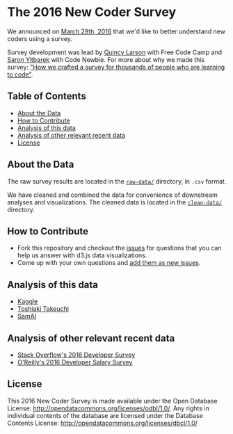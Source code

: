 # The 2016 New Coder Survey

We announced on [March 29th,
2016](https://twitter.com/FreeCodeCamp/status/714930182721679360) that we'd like  to better understand new coders using a survey.

Survey development was lead by [Quincy Larson](https://twitter.com/ossia) with Free Code Camp and [Saron Yitbarek](https://twitter.com/saronyitbarek) with Code Newbie. For more about why we made this survey: ["How we crafted a survey for thousands of people who are learning to code"](https://medium.freecodecamp.com/we-just-launched-the-biggest-ever-survey-of-people-learning-to-code-cac81dadf1ea#.8g9ts8gm5).

## Table of Contents

- [About the Data](#about-the-data)
- [How to Contribute](#how-to-contribute)
- [Analysis of this data](#analysis-of-this-data)
- [Analysis of other relevant recent data](#analysis-of-other-relevant-recent-data)
- [License](#license)

## About the Data

The raw survey results are located in the [`raw-data/`](raw-data/) directory, in `.csv` format.

We have cleaned and combined the data for convenience of downstream analyses and visualizations. The cleaned data is located in the [`clean-data/`](clean-data/) directory.

## How to Contribute

- Fork this repository and checkout the [issues](https://github.com/FreeCodeCamp/2016-new-coder-survey/issues/41) for questions that you can help us answer with d3.js data visualizations.
- Come up with your own questions and [add them as new issues](https://github.com/FreeCodeCamp/2016-new-coder-survey/issues/new).

## Analysis of this data

- [Kaggle](https://www.kaggle.com/freecodecamp/2016-new-coder-survey-/kernels)
- [Toshiaki Takeuchi](http://blogs.mathworks.com/loren/2016/06/27/survey-reveals-diversity-in-the-learn-to-code-movement/)
- [SamAI](https://github.com/FreeCodeCamp/2016-new-coder-survey/issues/40)

## Analysis of other relevant recent data

- [Stack Overflow's 2016 Developer Survey](https://medium.freecodecamp.com/2-out-of-3-developers-are-self-taught-and-other-insights-from-stack-overflow-s-2016-survey-of-50-8cf0ee5d4c21#.yhlo2k5oz)
- [O'Reilly's 2016 Developer Salary Survey](https://medium.freecodecamp.com/5-000-developers-talk-about-their-salaries-d13ddbb17fb8#.umwcssab4)

## License

This 2016 New Coder Survey is made available under the Open Database License: http://opendatacommons.org/licenses/odbl/1.0/. Any rights in individual contents of the database are licensed under the Database Contents License: http://opendatacommons.org/licenses/dbcl/1.0/

